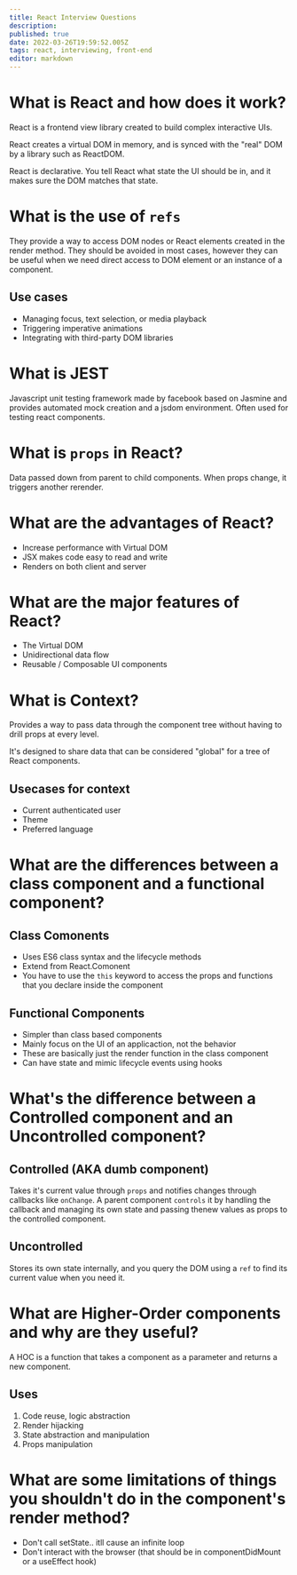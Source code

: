 ```yaml
---
title: React Interview Questions
description: 
published: true
date: 2022-03-26T19:59:52.005Z
tags: react, interviewing, front-end
editor: markdown
---
```


# What is React and how does it work?
React is a frontend view library created to build complex interactive UIs.

React creates a virtual DOM in memory, and is synced with the "real" DOM by a library such as ReactDOM.

React is declarative. You tell React what state the UI should be in, and it makes sure the DOM matches that state.

# What is the use of `refs`
They provide a way to access DOM nodes or React elements created in the render method. They should be avoided in most cases, however they can be useful when we need direct access to DOM element or an instance of a component. 

## Use cases
- Managing focus, text selection, or media playback
- Triggering imperative animations
- Integrating with third-party DOM libraries

# What is JEST 
Javascript unit testing framework made by facebook based on Jasmine and provides automated mock creation and a jsdom environment. Often used for testing react components.

# What is `props` in React?
Data passed down from parent to child components. When props change, it triggers another rerender. 

# What are the advantages of React?
- Increase performance with Virtual DOM
- JSX makes code easy to read and write
- Renders on both client and server

# What are the major features of React?
- The Virtual DOM
- Unidirectional data flow
- Reusable / Composable UI components

# What is Context? 
Provides a way to pass data through the component tree without having to drill props at every level. 

It's designed to share data that can be considered "global" for a tree of React components.
## Usecases for context
- Current authenticated user
- Theme
- Preferred language

# What are the differences between a class component and a functional component?
## Class Comonents
- Uses ES6 class syntax and the lifecycle methods
- Extend from React.Comonent
- You have to use the `this` keyword to access the props and functions that you declare inside the component

## Functional Components
- Simpler than class based components
- Mainly focus on the UI of an applicaction, not the behavior
- These are basically just the render function in the class component
- Can have state and mimic lifecycle events using hooks

# What's the difference between a Controlled component and an Uncontrolled component?
## Controlled (AKA dumb component)
Takes it's current value through `props` and notifies changes through callbacks like `onChange`. A parent component `controls` it by handling the callback and managing its own state and passing thenew values as props to the controlled component. 
## Uncontrolled
Stores its own state internally, and you query the DOM using a `ref` to find its current value when you need it.

# What are Higher-Order components and why are they useful?
A HOC is a function that takes a component as a parameter and returns a new component. 
## Uses
1. Code reuse, logic abstraction
2. Render hijacking
3. State abstraction and manipulation
4. Props manipulation

# What are some limitations of things you shouldn't do in the component's render method?
- Don't call setState.. itll cause an infinite loop
- Don't interact with the browser (that should be in componentDidMount or a useEffect hook) 
